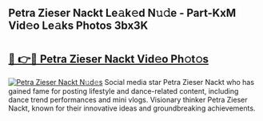 ## Petra Zieser Nackt Le𝚊k𝚎d N𝚞𝚍e - Part-KxM Vid𝚎o Le𝚊ks Photos 3bx3K

# <h2><a href="http://fba5n93.evod.top/?m=Petra+Zieser+Nackt">🔗 👉🔴 Petra Zieser Nackt Vid𝚎o Ph𝚘t𝚘s</a></h2>

[![Petra Zieser Nackt N𝚞d𝚎s](https://i.imgur.com/8V9OHl7.gif)](http://fba5n93.evod.top/?m=Petra+Zieser+Nackt)
Social media star Petra Zieser Nackt who has gained fame for posting lifestyle and dance-related content, including dance trend performances and mini vlogs. Visionary thinker Petra Zieser Nackt, known for their innovative ideas and groundbreaking achievements. 
